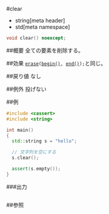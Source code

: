 #clear
* string[meta header]
* std[meta namespace]

```cpp
void clear() noexcept;
```

##概要
全ての要素を削除する。


##効果
[`erase`](./erase.md)`(`[`begin()`](./begin.md)`, `[`end()`](./end.md)`);`と同じ。


##戻り値
なし


##例外
投げない


##例
```cpp
#include <cassert>
#include <string>

int main()
{
  std::string s = "hello";

  // 文字列を空にする
  s.clear();

  assert(s.empty());
}
```

###出力
```
```

##参照

